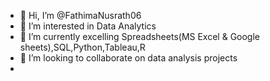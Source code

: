- 👋 Hi, I’m @FathimaNusrath06
- 👀 I’m interested in Data Analytics
- 🌱 I’m currently excelling Spreadsheets(MS Excel & Google sheets),SQL,Python,Tableau,R
- 💞️ I’m looking to collaborate on data analysis projects
-

<!---
FathimaNusrath06/FathimaNusrath06 is a ✨ special ✨ repository because its `README.md` (this file) appears on your GitHub profile.
You can click the Preview link to take a look at your changes.
--->

